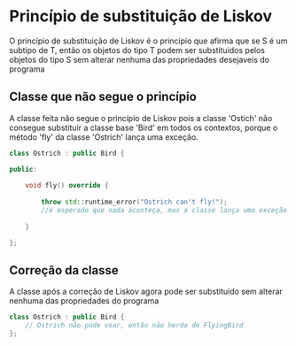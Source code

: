 # Princípio de substituição de Liskov

O princípio de substituição de Liskov é o princípio que afirma que se S é um subtipo de 
T, então os objetos do tipo T podem ser substituidos pelos objetos do tipo S sem alterar
nenhuma das propriedades desejaveis do programa

## Classe que não segue o princípio

A classe feita não segue o princípio de Liskov pois a classe 'Ostich' não consegue substituir a classe base 'Bird' em todos os contextos, porque o método 'fly' da classe 'Ostrich' lança uma exceção.

```Cpp
class Ostrich : public Bird {

public:
    
    void fly() override {
        
        throw std::runtime_error("Ostrich can't fly!");
        //é esperado que nada aconteça, mas a classe lança uma exceção
    
    }

};
```

## Correção da classe

A classe após a correção de Liskov agora pode ser substituido sem alterar nenhuma das propriedades do programa

```Cpp
class Ostrich : public Bird {
    // Ostrich não pode voar, então não herda de FlyingBird
};
```